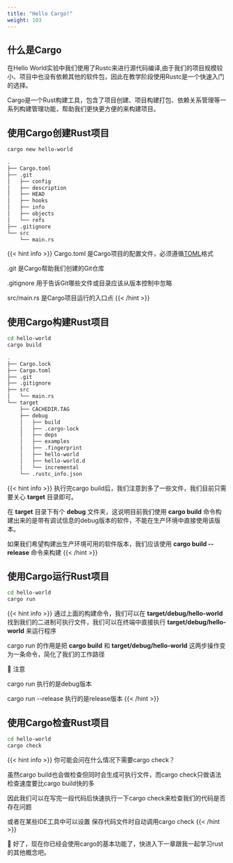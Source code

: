 ```yaml
---
title: "Hello Cargo!"
weight: 103
---
```

## 什么是Cargo
在Hello World实验中我们使用了Rustc来进行源代码编译,由于我们的项目规模较小、项目中也没有依赖其他的软件包，因此在教学阶段使用Rustc是一个快速入门的选择。

Cargo是一个Rust构建工具，包含了项目创建、项目构建打包、依赖关系管理等一系列构建管理功能，帮助我们更快更方便的来构建项目。

## 使用Cargo创建Rust项目
``` bash
cargo new hello-world
```
``` bash
.
├── Cargo.toml
├── .git
│   ├── config
│   ├── description
│   ├── HEAD
│   ├── hooks
│   ├── info
│   ├── objects
│   └── refs
├── .gitignore
└── src
    └── main.rs
```
{{< hint info >}}
Cargo.toml 是Cargo项目的配置文件，必须遵循[TOML](https://toml.io/)格式

.git 是Cargo帮助我们创建的Git仓库

.gitignore 用于告诉Git哪些文件或目录应该从版本控制中忽略

src/main.rs 是Cargo项目运行的入口点
{{< /hint >}}

## 使用Cargo构建Rust项目
``` bash
cd hello-world
cargo build
```
``` bash
.
├── Cargo.lock
├── Cargo.toml
├── .git
├── .gitignore
├── src
│   └── main.rs
└── target
    ├── CACHEDIR.TAG
    ├── debug
    │   ├── build
    │   ├── .cargo-lock
    │   ├── deps
    │   ├── examples
    │   ├── .fingerprint
    │   ├── hello-world
    │   ├── hello-world.d
    │   └── incremental
    └── .rustc_info.json
```
{{< hint info >}}
执行完cargo build后，我们注意到多了一些文件，我们目前只需要关心 **target** 目录即可。

在 **target** 目录下有个 **debug** 文件夹，这说明目前我们使用 **cargo build** 命令构建出来的是带有调试信息的debug版本的软件，不能在生产环境中直接使用该版本。

如果我们希望构建出生产环境可用的软件版本，我们应该使用 **cargo build -\-release** 命令来构建
{{< /hint >}}

## 使用Cargo运行Rust项目
``` bash
cd hello-world
cargo run
```
{{< hint info >}}
通过上面的构建命令，我们可以在 **target/debug/hello-world** 找到我们的二进制可执行文件，我们可以在终端中直接执行 **target/debug/hello-world** 来运行程序

cargo run 的作用是把 **cargo build** 和 **target/debug/hello-world** 这两步操作变为一条命令，简化了我们的工作路径


:loudspeaker: 注意

cargo run 执行的是debug版本

cargo run -\-release 执行的是release版本
{{< /hint >}}

## 使用Cargo检查Rust项目
``` bash
cd hello-world
cargo check
```
{{< hint info >}}
你可能会问在什么情况下需要cargo check？

虽然cargo build也会做检查但同时会生成可执行文件，而cargo check只做语法检查速度要比cargo build快的多

因此我们可以在写完一段代码后快速执行一下cargo check来检查我们的代码是否存在问题

或者在某些IDE工具中可以设置 保存代码文件时自动调用cargo check
{{< /hint >}}

:tada: 好了，现在你已经会使用cargo的基本功能了，快进入下一章跟我一起学习rust的其他概念吧。